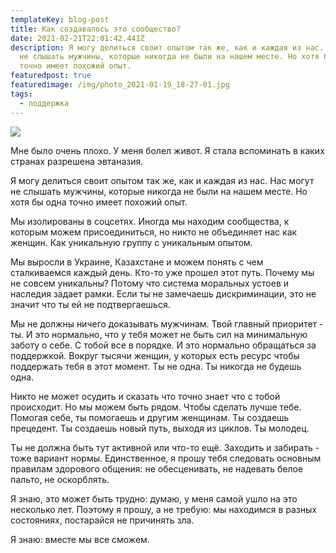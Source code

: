 ```yaml
---
templateKey: blog-post
title: Как создавалось это сообщество?
date: 2021-02-21T22:01:42.441Z
description: Я могу делиться своит опытом так же, как и каждая из нас. Нас могут
  не слышать мужчины, которые никогда не были на нашем месте. Но хотя бы одна
  точно имеет похожий опыт.
featuredpost: true
featuredimage: /img/photo_2021-01-19_18-27-01.jpg
tags:
  - поддержка
---
```

![](/img/photo_2021-01-19_18-27-01.jpg)

Мне было очень плохо. У меня болел живот. Я стала вспоминать в каких странах разрешена эвтаназия. 

Я могу делиться своит опытом так же, как и каждая из нас. Нас могут не слышать мужчины, которые никогда не были на нашем месте. Но хотя бы одна точно имеет похожий опыт.

Мы изолированы в соцсетях. Иногда мы находим сообщества, к которым можем присоединиться, но никто не объединяет нас как женщин. Как уникальную группу с уникальным опытом. 

Мы выросли в Украине, Казахстане и можем понять с чем сталкиваемся каждый день. Кто-то уже прошел этот путь. Почему мы не совсем уникальны? Потому что система моральных устоев и наследия задает рамки. Если ты не замечаешь дискриминации, это не значит что ты ей не подтвергаешься.

Мы не должны ничего доказывать мужчинам. Твой главный приоритет - ты. И это нормально, что у тебя может не быть сил на минимальную заботу о себе. С тобой все в порядке. И это нормально обращаться за поддержкой. Вокруг тысячи женщин, у которых есть ресурс чтобы поддержать тебя в этот момент. Ты не одна. Ты никогда не будешь одна.

Никто не может осудить и сказать что точно знает что с тобой происходит. Но мы можем быть рядом. Чтобы сделать лучше тебе. Помогая себе, ты помогаешь и другим женщинам. Ты создаешь прецедент. Ты создаешь новый путь, выходя из циклов. Ты молодец. 

Ты не должна быть тут активной или что-то ещё. Заходить и забирать - тоже вариант нормы. Единственное, я прошу тебя следовать основным правилам здорового общения: не обесценивать, не надевать белое пальто, не оскорблять. 

Я знаю, это может быть трудно: думаю, у меня самой ушло на это несколько лет. Поэтому я прошу, а не требую: мы находимся в разных состояниях, постарайся не причинять зла. 

Я знаю: вместе мы все сможем.